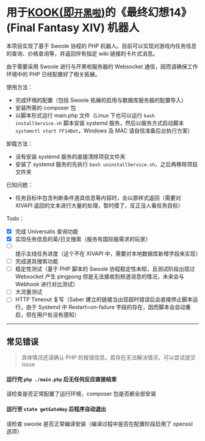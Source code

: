 # 用于[KOOK(即`开黑啦`)](https://www.kookapp.cn/)的《最终幻想14》 (Final Fantasy XIV) 机器人

本项目实现了基于 Swoole 协程的 PHP 机器人。目前可以实现对游戏内任务信息的查询、价格查询等，并返回伴有指定 wiki 链接的卡片式消息。

由于需要采用 Swoole 进行与开黑啦服务器的 Websocket 通信，因而请确保工作环境中的 PHP 已经配置好了相关拓展。

使用方法：

- 完成环境的配置（包括 Swoole 拓展的启用与数据库服务器的配置导入）
- 安装所需的 composer 包
- 以脚本形式运行 main.php 文件（Linux 下也可以运行 `bash installService.sh` 脚本安装 systemd 服务，然后以服务方式启动脚本 `systemctl start FF14Bot`，Windows 及 MAC 请自信准备后台执行方案）

卸载方法：

- 没有安装 systemd 服务的直接清除项目文件夹
- 安装了 systemd 服务的先执行 `bash uninstallService.sh`，之后再移除项目文件夹

已知问题：

- 任务目标中包含判断条件道具信息等内容时，会以原样式返回（需要对 XIVAPI 返回的文本进行大量的处理，暂时摸了，反正没人看任务目标）

Todo：

- [x] 完成 Universalis 查询功能
- [x] 实现任务信息的英/日文搜索（服务有国际服需求的玩家）
- [ ] 提示主线任务进度（这个不在 XIVAPI 中，需要对本地数据库新增字段来实现）
- [ ] 完成道具搜索功能
- [ ] 稳定性测试（基于 PHP 脚本的 Swoole 协程稳定性未知，且测试阶段出现过 Websocket 产生 pingpong 但是无法接收到频道消息的情况，未来会与 Webhook 进行对比测试）
- [ ] 大流量测试
- [ ] HTTP Timeout 复写（Saber 建立的链接当出现超时错误后会直接停止脚本运行，由于 Systemd 中 Restart=on-failure 字段的存在，因而脚本会自动重启，但在用户处没有感知）

---

## 常见错误

>具体情况还请确认 PHP 的报错信息。若存在无法解决情况，可以尝试提交 issue

#### 运行完 `php ./main.php` 后无任何反应直接结束

请检查是否正常配置了运行环境，composer 包是否都全部安装

#### 运行至 `state getGateWay` 后程序自动退出

请检查 swoole 是否正常编译安装（编译过程中是否在配置阶段启用了 openssl 选项）
